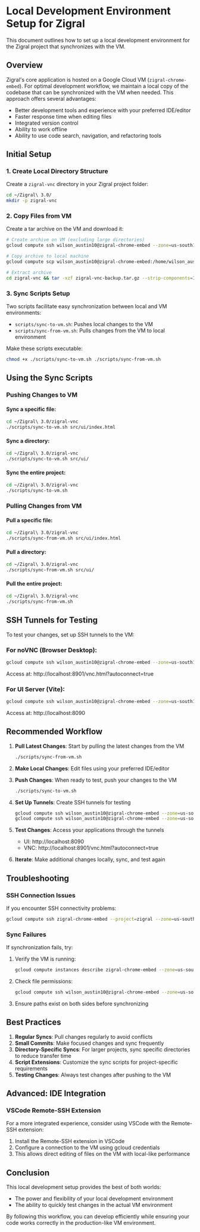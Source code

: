 # Local Development Environment Setup for Zigral

This document outlines how to set up a local development environment for the Zigral project that synchronizes with the VM.

## Overview

Zigral's core application is hosted on a Google Cloud VM (`zigral-chrome-embed`). For optimal development workflow, we maintain a local copy of the codebase that can be synchronized with the VM when needed. This approach offers several advantages:

- Better development tools and experience with your preferred IDE/editor
- Faster response time when editing files
- Integrated version control
- Ability to work offline
- Ability to use code search, navigation, and refactoring tools

## Initial Setup

### 1. Create Local Directory Structure

Create a `zigral-vnc` directory in your Zigral project folder:

```bash
cd ~/Zigral\ 3.0/
mkdir -p zigral-vnc
```

### 2. Copy Files from VM

Create a tar archive on the VM and download it:

```bash
# Create archive on VM (excluding large directories)
gcloud compute ssh wilson_austin10@zigral-chrome-embed --zone=us-south1-c --command="cd /home/wilson_austin10 && tar -czf zigral-vnc-backup.tar.gz --exclude='*.venv*' --exclude='*node_modules*' zigral-vnc"

# Copy archive to local machine
gcloud compute scp wilson_austin10@zigral-chrome-embed:/home/wilson_austin10/zigral-vnc-backup.tar.gz ./zigral-vnc/ --zone=us-south1-c

# Extract archive
cd zigral-vnc && tar -xzf zigral-vnc-backup.tar.gz --strip-components=1 && rm zigral-vnc-backup.tar.gz
```

### 3. Sync Scripts Setup

Two scripts facilitate easy synchronization between local and VM environments:

- `scripts/sync-to-vm.sh`: Pushes local changes to the VM
- `scripts/sync-from-vm.sh`: Pulls changes from the VM to local environment

Make these scripts executable:

```bash
chmod +x ./scripts/sync-to-vm.sh ./scripts/sync-from-vm.sh
```

## Using the Sync Scripts

### Pushing Changes to VM

#### Sync a specific file:
```bash
cd ~/Zigral\ 3.0/zigral-vnc
./scripts/sync-to-vm.sh src/ui/index.html
```

#### Sync a directory:
```bash
cd ~/Zigral\ 3.0/zigral-vnc
./scripts/sync-to-vm.sh src/ui/
```

#### Sync the entire project:
```bash
cd ~/Zigral\ 3.0/zigral-vnc
./scripts/sync-to-vm.sh
```

### Pulling Changes from VM

#### Pull a specific file:
```bash
cd ~/Zigral\ 3.0/zigral-vnc
./scripts/sync-from-vm.sh src/ui/index.html
```

#### Pull a directory:
```bash
cd ~/Zigral\ 3.0/zigral-vnc
./scripts/sync-from-vm.sh src/ui/
```

#### Pull the entire project:
```bash
cd ~/Zigral\ 3.0/zigral-vnc
./scripts/sync-from-vm.sh
```

## SSH Tunnels for Testing

To test your changes, set up SSH tunnels to the VM:

### For noVNC (Browser Desktop):
```bash
gcloud compute ssh wilson_austin10@zigral-chrome-embed --zone=us-south1-c -- -L 8901:localhost:6081 -N &
```
Access at: http://localhost:8901/vnc.html?autoconnect=true

### For UI Server (Vite):
```bash
gcloud compute ssh wilson_austin10@zigral-chrome-embed --zone=us-south1-c -- -L 8090:localhost:5173 -N &
```
Access at: http://localhost:8090

## Recommended Workflow

1. **Pull Latest Changes**: Start by pulling the latest changes from the VM
   ```bash
   ./scripts/sync-from-vm.sh
   ```

2. **Make Local Changes**: Edit files using your preferred IDE/editor

3. **Push Changes**: When ready to test, push your changes to the VM
   ```bash
   ./scripts/sync-to-vm.sh
   ```

4. **Set Up Tunnels**: Create SSH tunnels for testing
   ```bash
   gcloud compute ssh wilson_austin10@zigral-chrome-embed --zone=us-south1-c -- -L 8901:localhost:6081 -N &
   gcloud compute ssh wilson_austin10@zigral-chrome-embed --zone=us-south1-c -- -L 8090:localhost:5173 -N &
   ```

5. **Test Changes**: Access your applications through the tunnels
   - UI: http://localhost:8090
   - VNC: http://localhost:8901/vnc.html?autoconnect=true

6. **Iterate**: Make additional changes locally, sync, and test again

## Troubleshooting

### SSH Connection Issues

If you encounter SSH connectivity problems:

```bash
gcloud compute ssh zigral-chrome-embed --project=zigral --zone=us-south1-c --troubleshoot
```

### Sync Failures

If synchronization fails, try:

1. Verify the VM is running:
   ```bash
   gcloud compute instances describe zigral-chrome-embed --zone=us-south1-c --format="value(status)"
   ```

2. Check file permissions:
   ```bash
   gcloud compute ssh wilson_austin10@zigral-chrome-embed --zone=us-south1-c --command="ls -la /home/wilson_austin10/zigral-vnc"
   ```

3. Ensure paths exist on both sides before synchronizing

## Best Practices

1. **Regular Syncs**: Pull changes regularly to avoid conflicts
2. **Small Commits**: Make focused changes and sync frequently
3. **Directory-Specific Syncs**: For larger projects, sync specific directories to reduce transfer time
4. **Script Extensions**: Customize the sync scripts for project-specific requirements
5. **Testing Changes**: Always test changes after pushing to the VM

## Advanced: IDE Integration

### VSCode Remote-SSH Extension

For a more integrated experience, consider using VSCode with the Remote-SSH extension:

1. Install the Remote-SSH extension in VSCode
2. Configure a connection to the VM using gcloud credentials 
3. This allows direct editing of files on the VM with local-like performance

## Conclusion

This local development setup provides the best of both worlds:
- The power and flexibility of your local development environment
- The ability to quickly test changes in the actual VM environment

By following this workflow, you can develop efficiently while ensuring your code works correctly in the production-like VM environment. 
